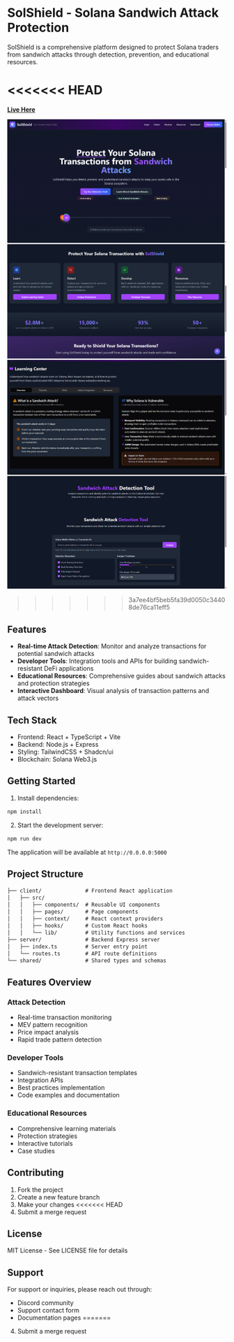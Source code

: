 
# SolShield - Solana Sandwich Attack Protection

SolShield is a comprehensive platform designed to protect Solana traders from sandwich attacks through detection, prevention, and educational resources.

<<<<<<< HEAD
=======
**[Live Here](https://sol-shield-demo.vercel.app/)**


![Homepage](https://github.com/aniketsahu115/SolShield/blob/main/attached_assets/homepage.png)
![protect](https://github.com/aniketsahu115/SolShield/blob/main/attached_assets/protect.png)
![learning-center](https://github.com/aniketsahu115/SolShield/blob/main/attached_assets/learning-center.png)
![detection-tool](https://github.com/aniketsahu115/SolShield/blob/main/attached_assets/detection%20tool.png)

>>>>>>> 3a7ee4bf5beb5fa39d0050c34408de76ca11eff5
## Features

- **Real-time Attack Detection**: Monitor and analyze transactions for potential sandwich attacks
- **Developer Tools**: Integration tools and APIs for building sandwich-resistant DeFi applications
- **Educational Resources**: Comprehensive guides about sandwich attacks and protection strategies
- **Interactive Dashboard**: Visual analysis of transaction patterns and attack vectors

## Tech Stack

- Frontend: React + TypeScript + Vite
- Backend: Node.js + Express
- Styling: TailwindCSS + Shadcn/ui
- Blockchain: Solana Web3.js

## Getting Started

1. Install dependencies:
```bash
npm install
```

2. Start the development server:
```bash
npm run dev
```

The application will be available at `http://0.0.0.0:5000`

## Project Structure

```
├── client/              # Frontend React application
│   ├── src/
│   │   ├── components/  # Reusable UI components
│   │   ├── pages/       # Page components
│   │   ├── context/     # React context providers
│   │   ├── hooks/       # Custom React hooks
│   │   └── lib/         # Utility functions and services
├── server/              # Backend Express server
│   ├── index.ts         # Server entry point
│   └── routes.ts        # API route definitions
└── shared/              # Shared types and schemas
```

## Features Overview

### Attack Detection
- Real-time transaction monitoring
- MEV pattern recognition
- Price impact analysis
- Rapid trade pattern detection

### Developer Tools
- Sandwich-resistant transaction templates
- Integration APIs
- Best practices implementation
- Code examples and documentation

### Educational Resources
- Comprehensive learning materials
- Protection strategies
- Interactive tutorials
- Case studies

## Contributing

1. Fork the project
2. Create a new feature branch
3. Make your changes
<<<<<<< HEAD
4. Submit a merge request

## License

MIT License - See LICENSE file for details

## Support

For support or inquiries, please reach out through:
- Discord community
- Support contact form
- Documentation pages
=======
4. Submit a merge request